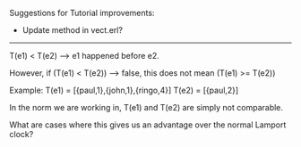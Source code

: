 Suggestions for Tutorial improvements:

- Update method in vect.erl?

----------

T(e1) < T(e2) --> e1 happened before e2.

However, if
(T(e1) < T(e2)) --> false,
this does not mean
(T(e1) >= T(e2))

Example:
    T(e1) = [{paul,1},{john,1},{ringo,4}]
    T(e2) = [{paul,2}]

In the norm we are working in, T(e1) and T(e2) are simply not comparable.

What are cases where this gives us an advantage over the normal Lamport clock?
